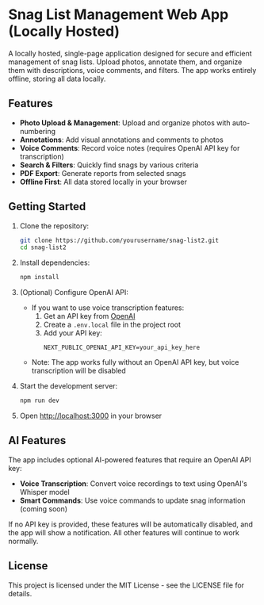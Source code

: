 # Snag List Management Web App (Locally Hosted)

A locally hosted, single-page application designed for secure and efficient management of snag lists. Upload photos, annotate them, and organize them with descriptions, voice comments, and filters. The app works entirely offline, storing all data locally.

## Features

- **Photo Upload & Management**: Upload and organize photos with auto-numbering
- **Annotations**: Add visual annotations and comments to photos
- **Voice Comments**: Record voice notes (requires OpenAI API key for transcription)
- **Search & Filters**: Quickly find snags by various criteria
- **PDF Export**: Generate reports from selected snags
- **Offline First**: All data stored locally in your browser

## Getting Started

1. Clone the repository:
   ```bash
   git clone https://github.com/yourusername/snag-list2.git
   cd snag-list2
   ```

2. Install dependencies:
   ```bash
   npm install
   ```

3. (Optional) Configure OpenAI API:
   - If you want to use voice transcription features:
     1. Get an API key from [OpenAI](https://platform.openai.com)
     2. Create a `.env.local` file in the project root
     3. Add your API key:
        ```
        NEXT_PUBLIC_OPENAI_API_KEY=your_api_key_here
        ```
   - Note: The app works fully without an OpenAI API key, but voice transcription will be disabled

4. Start the development server:
   ```bash
   npm run dev
   ```

5. Open [http://localhost:3000](http://localhost:3000) in your browser

## AI Features

The app includes optional AI-powered features that require an OpenAI API key:

- **Voice Transcription**: Convert voice recordings to text using OpenAI's Whisper model
- **Smart Commands**: Use voice commands to update snag information (coming soon)

If no API key is provided, these features will be automatically disabled, and the app will show a notification. All other features will continue to work normally.

## License

This project is licensed under the MIT License - see the LICENSE file for details. 